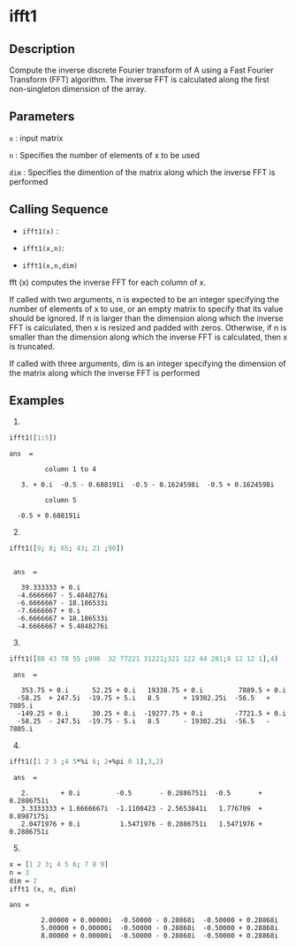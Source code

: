 # ifft1
## Description
Compute the inverse discrete Fourier transform of A using a Fast Fourier Transform (FFT) algorithm.
The inverse FFT is calculated along the first non-singleton dimension of the array.
 ## Parameters
`x` : input matrix

`n` : Specifies the number of elements of x to be used

`dim` : Specifies the dimention of the matrix along which the inverse FFT is performed

## Calling Sequence
- `ifft1(x)` : 
  
- `ifft1(x,n)`:
 - `ifft1(x,n,dim)`

    
 fft (x) computes the inverse FFT for each column of x.
 
 If called with two arguments, n is expected to be an integer specifying the number
 of elements of x to use, or an empty matrix to specify that its value should be ignored. 
 If n is larger than the dimension along which the inverse FFT is calculated, then x is resized and padded with zeros.
 Otherwise, if n is smaller than the dimension along which the inverse FFT is calculated, then x is truncated.
 
 If called with three arguments, dim is an integer specifying the dimension of the matrix along which the inverse FFT is performed
## Examples
1.
```scilab
ifft1([1:5])
```
```output
ans  =

         column 1 to 4

   3. + 0.i  -0.5 - 0.688191i  -0.5 - 0.1624598i  -0.5 + 0.1624598i

         column 5

  -0.5 + 0.688191i
```
2.
```scilab
ifft1([9; 8; 65; 43; 21 ;90])
```
```output

 ans  =

   39.333333 + 0.i       
  -4.6666667 - 5.4848276i
  -6.6666667 - 18.186533i
  -7.6666667 + 0.i       
  -6.6666667 + 18.186533i
  -4.6666667 + 5.4848276i
```
3.
```scilab
ifft1([88 43 78 55 ;998  32 77221 31221;321 122 44 281;8 12 12 1],4)
```
```output
 ans  =

   353.75 + 0.i      52.25 + 0.i   19338.75 + 0.i         7889.5 + 0.i   
  -58.25  + 247.5i  -19.75 + 5.i   8.5      + 19302.25i  -56.5   + 7805.i
  -149.25 + 0.i      30.25 + 0.i  -19277.75 + 0.i        -7721.5 + 0.i   
  -58.25  - 247.5i  -19.75 - 5.i   8.5      - 19302.25i  -56.5   - 7805.i

```
4.
```scilab
ifft1([1 2 3 ;4 5*%i 6; 2+%pi 0 1],3,2)
```
```output
 ans  =

   2.        + 0.i         -0.5       - 0.2886751i  -0.5       + 0.2886751i
   3.3333333 + 1.6666667i  -1.1100423 - 2.5653841i   1.776709  + 0.8987175i
   2.0471976 + 0.i          1.5471976 - 0.2886751i   1.5471976 + 0.2886751i

```
5.
```scilab
x = [1 2 3; 4 5 6; 7 8 9]
n = 3
dim = 2
ifft1 (x, n, dim)
```
```output
ans =
    
        2.00000 + 0.00000i  -0.50000 - 0.28868i  -0.50000 + 0.28868i
        5.00000 + 0.00000i  -0.50000 - 0.28868i  -0.50000 + 0.28868i
        8.00000 + 0.00000i  -0.50000 - 0.28868i  -0.50000 + 0.28868i
```

 
